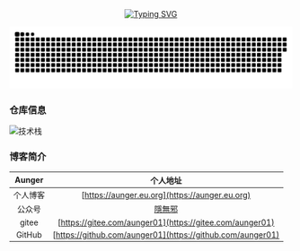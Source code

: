 <div align="center">
  <a href="https://blog.sunguoqi.com/">
    <img src="https://readme-typing-svg.demolab.com?font=Fira+Code&pause=1000&color=024EF7&width=435&lines=纵有疾风起，人生不言弃！&center=true&size=27" alt="Typing SVG" />
  </a>
</div>


![](https://raw.githubusercontent.com/aunger01/aunger01/output/github-contribution-grid-snake-dark.svg)


### 仓库信息
![技术栈](https://github-readme-stats.vercel.app/api/top-langs/?username=aunger01&layout=compact&theme=tokyonight)   


### 博客简介

| Aunger | 个人地址 |
| :----:| :----: | 
| 个人博客 | [https://aunger.eu.org](https://aunger.eu.org) | 
| 公众号 | [隱無邪]([https://mp.weixin.qq.com/s/_vgnXoQ8FSobD3OfRAf5gw](https://mp.weixin.qq.com/s/uAw3TORc_gvPpBwQxb1vpg)) | 
| gitee|[https://gitee.com/aunger01](https://gitee.com/aunger01)  | 
| GitHub|[https://github.com/aunger01](https://github.com/aunger01)| 




<!--旧简介
- 👋 Hi, I’m @aunger01
- 👀 I’m interested in : Beauty
- 🌱 I’m currently learning : html/python/Automation of interfaces
- 💞️ I’m looking to collaborate on : null
- 📫 How to reach me : VIP@L1N2.com
-->

<!---
aunger01/aunger01 is a ✨ special ✨ repository because its `README.md` (this file) appears on your GitHub profile.
You can click the Preview link to take a look at your changes.
--->
